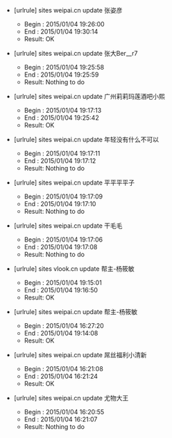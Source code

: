 * [urlrule] sites weipai.cn update 张姿彦

    * Begin : 2015/01/04 19:26:00
    * End   : 2015/01/04 19:30:14
    * Result: OK

* [urlrule] sites weipai.cn update 张大Ber__r7

    * Begin : 2015/01/04 19:25:58
    * End   : 2015/01/04 19:25:59
    * Result: Nothing to do

* [urlrule] sites weipai.cn update 广州莉莉玛莲酒吧小熙

    * Begin : 2015/01/04 19:17:13
    * End   : 2015/01/04 19:25:42
    * Result: OK

* [urlrule] sites weipai.cn update 年轻没有什么不可以

    * Begin : 2015/01/04 19:17:11
    * End   : 2015/01/04 19:17:12
    * Result: Nothing to do

* [urlrule] sites weipai.cn update 平平平平子

    * Begin : 2015/01/04 19:17:09
    * End   : 2015/01/04 19:17:10
    * Result: Nothing to do

* [urlrule] sites weipai.cn update 干毛毛

    * Begin : 2015/01/04 19:17:06
    * End   : 2015/01/04 19:17:08
    * Result: Nothing to do

* [urlrule] sites vlook.cn update 帮主-杨筱敏

    * Begin : 2015/01/04 19:15:01
    * End   : 2015/01/04 19:16:50
    * Result: OK

* [urlrule] sites weipai.cn update 帮主-杨筱敏

    * Begin : 2015/01/04 16:27:20
    * End   : 2015/01/04 19:14:08
    * Result: OK

* [urlrule] sites weipai.cn update 屌丝福利小清新

    * Begin : 2015/01/04 16:21:08
    * End   : 2015/01/04 16:21:24
    * Result: OK

* [urlrule] sites weipai.cn update 尤物大王

    * Begin : 2015/01/04 16:20:55
    * End   : 2015/01/04 16:21:07
    * Result: Nothing to do

